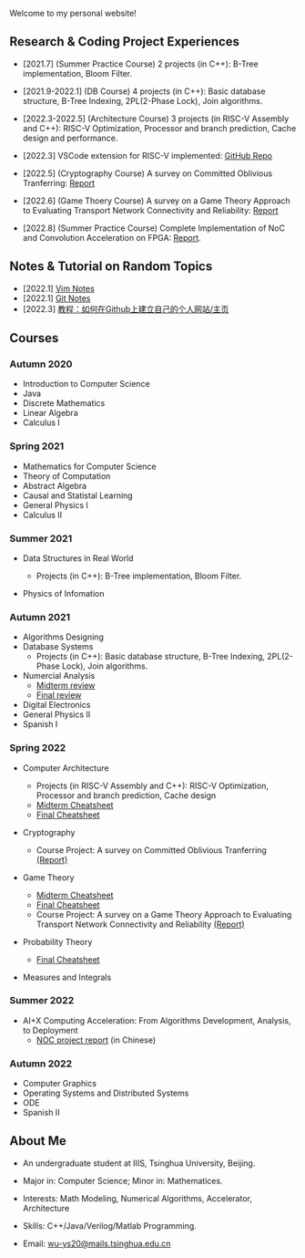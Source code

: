 Welcome to my personal website!

## Research & Coding Project Experiences

- [2021.7] (Summer Practice Course) 2 projects (in C++): B-Tree implementation, Bloom Filter.
- [2021.9-2022.1] (DB Course) 4 projects (in C++): Basic database structure, B-Tree Indexing, 2PL(2-Phase Lock), Join algorithms.
- [2022.3-2022.5] (Architecture Course) 3 projects (in RISC-V Assembly and C++): RISC-V Optimization, Processor and branch prediction, Cache design and performance.

- [2022.3] VSCode extension for RISC-V implemented: [GitHub Repo](https://github.com/wu-ys/vscode-riscv-support)

- [2022.5] (Cryptography Course) A survey on Committed Oblivious Tranferring: [Report](https://wu-ys.github.io/courses/crypto/report.pdf)
- [2022.6] (Game Thoery Course) A survey on a Game Theory Approach to Evaluating Transport Network Connectivity and Reliability: [Report](https://wu-ys.github.io/courses/game-theory/term-paper.pdf)
- [2022.8] (Summer Practice Course) Complete Implementation of NoC and Convolution Acceleration on FPGA: [Report](https://wu-ys.github.io/courses/AI+X/project/report).

## Notes & Tutorial on Random Topics

- [2022.1] [Vim Notes](https://wu-ys.github.io/notes/vim/) 
- [2022.1] [Git Notes](https://wu-ys.github.io/notes/git/) 
- [2022.3] [教程：如何在Github上建立自己的个人网站/主页](https://wu-ys.github.io/notes/github_website/gh-page-tutorial.html) 

## Courses

### Autumn 2020

- Introduction to Computer Science
- Java
- Discrete Mathematics
- Linear Algebra
- Calculus I

### Spring 2021

- Mathematics for Computer Science
- Theory of Computation
- Abstract Algebra
- Causal and Statistal Learning
- General Physics I
- Calculus II

### Summer 2021

- Data Structures in Real World
  - Projects (in C++): B-Tree implementation, Bloom Filter.

- Physics of Infomation

### Autumn 2021

- Algorithms Designing
- Database Systems
  - Projects (in C++): Basic database structure, B-Tree Indexing, 2PL(2-Phase Lock), Join algorithms.
- Numercial Analysis
  - [Midterm review](https://wu-ys.github.io/courses/numerical/midterm-review.html)
  - [Final review](https://wu-ys.github.io/courses/numerical/final-review.html)
- Digital Electronics
- General Physics II
- Spanish I

### Spring 2022

- Computer Architecture
  - Projects (in RISC-V Assembly and C++): RISC-V Optimization, Processor and branch prediction, Cache design
  - [Midterm Cheatsheet](https://wu-ys.github.io/courses/architecture/midterm-cheatsheet.html)
  - [Final Cheatsheet](https://wu-ys.github.io/courses/architecture/final.html)
- Cryptography
  - Course Project: A survey on Committed Oblivious Tranferring [(Report)](https://wu-ys.github.io/courses/crypto/report.pdf)

- Game Theory
  - [Midterm Cheatsheet](https://wu-ys.github.io/courses/game-theory/midterm-cheatsheet.html)
  - [Final Cheatsheet](https://wu-ys.github.io/courses/game-theory/final-cheatsheet.html)
  - Course Project: A survey on a Game Theory Approach to Evaluating Transport Network Connectivity and Reliability [(Report)](https://wu-ys.github.io/courses/game-theory/term-paper.pdf)
- Probability Theory
  - [Final Cheatsheet](https://wu-ys.github.io/courses/prob/final-cheatsheet.html)

- Measures and Integrals



### Summer 2022

- AI+X Computing Acceleration: From Algorithms Development, Analysis, to Deployment
  - [NOC project report](https://wu-ys.github.io/courses/AI+X/project/report) (in Chinese)


### Autumn 2022

- Computer Graphics
- Operating Systems and Distributed Systems
- ODE
- Spanish II



## About Me

- An undergraduate student at IIIS, Tsinghua University, Beijing.

- Major in: Computer Science; Minor in: Mathematices.

- Interests: Math Modeling, Numerical Algorithms, Accelerator, Architecture

- Skills: C++/Java/Verilog/Matlab Programming.

- Email: wu-ys20@mails.tsinghua.edu.cn
